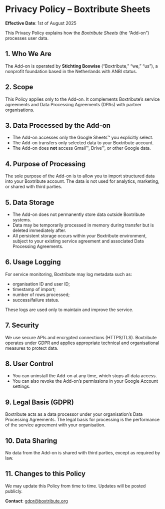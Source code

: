 # Privacy Policy – Boxtribute Sheets

**Effective Date**: 1st of August 2025

This Privacy Policy explains how the _Boxtribute Sheets_ (the “Add-on”) processes user data.

## 1. Who We Are

The Add-on is operated by **Stichting Boxwise** (“Boxtribute,” “we,” “us”), a nonprofit foundation based in the Netherlands with ANBI status.

## 2. Scope

This Policy applies only to the Add-on. It complements Boxtribute’s service agreements and Data Processing Agreements (DPAs) with partner organisations.

## 3. Data Processed by the Add-on

- The Add-on accesses only the Google Sheets™ you explicitly select.
- The Add-on transfers only selected data to your Boxtribute account.
- The Add-on does **not** access Gmail™, Drive™, or other Google data.

## 4. Purpose of Processing

The sole purpose of the Add-on is to allow you to import structured data into your Boxtribute account. The data is not used for analytics, marketing, or shared with third parties.

## 5. Data Storage

- The Add-on does not permanently store data outside Boxtribute systems.
- Data may be temporarily processed in memory during transfer but is deleted immediately after.
- All persistent storage occurs within your Boxtribute environment, subject to your existing service agreement and associated Data Processing Agreements.

## 6. Usage Logging

For service monitoring, Boxtribute may log metadata such as:

- organisation ID and user ID;
- timestamp of import;
- number of rows processed;
- success/failure status.

These logs are used only to maintain and improve the service.

## 7. Security

We use secure APIs and encrypted connections (HTTPS/TLS). Boxtribute operates under GDPR and applies appropriate technical and organisational measures to protect data.

## 8. User Control

- You can uninstall the Add-on at any time, which stops all data access.
- You can also revoke the Add-on’s permissions in your Google Account settings.

## 9. Legal Basis (GDPR)

Boxtribute acts as a data processor under your organisation’s Data Processing Agreements. The legal basis for processing is the performance of the service agreement with your organisation.

## 10. Data Sharing

No data from the Add-on is shared with third parties, except as required by law.

## 11. Changes to this Policy

We may update this Policy from time to time. Updates will be posted publicly.

**Contact**: [gdpr@boxtribute.org](mailto:gdpr@boxtribute.org)
